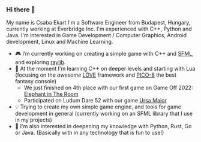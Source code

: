 ### Hi there 👋

My name is Csaba Ekart I'm a Software Engineer from Budapest, Hungary, currently working at Everbridge Inc. I'm experienced with C++, Python and Java. I'm interested in Game Development / Computer Graphics, Android development, Linux and Machine Learning. 

- 🎮 I’m currently working on creating a simple game with C++ and [SFML](https://www.sfml-dev.org/), and exploring [raylib](https://www.raylib.com/index.html).
- 📖 At the moment I'm learning C++ on deeper levels and starting with Lua (focusing on the *awesome* [LÖVE](https://love2d.org/) framework and [PICO-8](https://www.lexaloffle.com/pico-8.php) the best fantasy console)
  - We just finished on 4th place with our first game on Game Off 2022: [Elephant in The Room](https://zahkros.itch.io/elephant-in-the-room)
  - Participated on Ludum Dare 52 with our game [Ursa Maior](https://ldjam.com/events/ludum-dare/52/ursa-maior)
- 💡 Trying to create my own simple game engine, and tools for game development in general (currently working on an SFML library that I use in my projects)
- 🌱 I'm also interested in deepening my knowledge with Python, Rust, Go or Java. (Basically with in any technology that is fun to use!)

<!--
**ekaktusz/ekaktusz** is a ✨ _special_ ✨ repository because its `README.md` (this file) appears on your GitHub profile.

Here are some ideas to get you started:

- 🔭 I’m currently working on ...
- 🌱 I’m currently learning ...
- 👯 I’m looking to collaborate on ...
- 🤔 I’m looking for help with ...
- 💬 Ask me about ...
- 📫 How to reach me: ...
- 😄 Pronouns: ...
- ⚡ Fun fact: ...
-->
